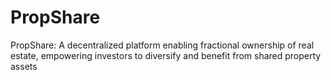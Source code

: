 # PropShare
PropShare: A decentralized platform enabling fractional ownership of real estate, empowering investors to diversify and benefit from shared property assets
